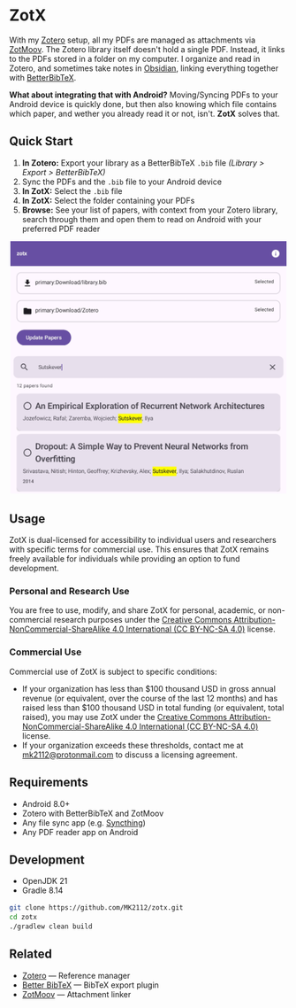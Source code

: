 # ZotX

With my [Zotero](https://www.zotero.org/) setup, all my PDFs are managed as attachments via [ZotMoov](https://github.com/wileyyugioh/zotmoov). The Zotero library itself doesn't hold a single PDF. Instead, it links to the PDFs stored in a folder on my computer. I organize and read in Zotero, and sometimes take notes in [Obsidian](https://obsidian.md), linking everything together with [BetterBibTeX](https://retorque.re/zotero-better-bibtex/).

**What about integrating that with Android?** Moving/Syncing PDFs to your Android device is quickly done, but then also knowing which file contains which paper, and wether you already read it or not, isn't. **ZotX** solves that.

## Quick Start

1. **In Zotero:** Export your library as a BetterBibTeX `.bib` file
   *(Library > Export > BetterBibTeX)*
2. Sync the PDFs and the `.bib` file to your Android device
3. **In ZotX:** Select the `.bib` file
4. **In ZotX:** Select the folder containing your PDFs
5. **Browse:** See your list of papers, with context from your Zotero library, search through them and open them to read on Android with your preferred PDF reader

<p align="center">
  <img src="./img/zotx.jpg" alt="screenshot" style="width: 500px; height: auto;">
</p>

## Usage

ZotX is dual-licensed for accessibility to individual users and researchers with specific terms for commercial use. This ensures that ZotX remains freely available for individuals while providing an option to fund development.

### Personal and Research Use

You are free to use, modify, and share ZotX for personal, academic, or non-commercial research purposes under the [Creative Commons Attribution-NonCommercial-ShareAlike 4.0 International (CC BY-NC-SA 4.0)](LICENSE_INDIVIDUAL) license.

### Commercial Use

Commercial use of ZotX is subject to specific conditions:
- If your organization has less than $100 thousand USD in gross annual revenue (or equivalent, over the course of the last 12 months) and has raised less than $100 thousand USD in total funding (or equivalent, total raised), you may use ZotX under the [Creative Commons Attribution-NonCommercial-ShareAlike 4.0 International (CC BY-NC-SA 4.0)](LICENSE_INDIVIDUAL) license.
- If your organization exceeds these thresholds, contact me at [mk2112@protonmail.com](mailto:mk2112@protonmail.com) to discuss a licensing agreement.

## Requirements

- Android 8.0+
- Zotero with BetterBibTeX and ZotMoov
- Any file sync app (e.g. [Syncthing](https://syncthing.net/))
- Any PDF reader app on Android

## Development

- OpenJDK 21
- Gradle 8.14

```bash
git clone https://github.com/MK2112/zotx.git
cd zotx
./gradlew clean build
```

## Related

- [Zotero](https://www.zotero.org/) — Reference manager
- [Better BibTeX](https://retorque.re/zotero-better-bibtex/) — BibTeX export plugin
- [ZotMoov](https://github.com/wileyyugioh/zotmoov) — Attachment linker
